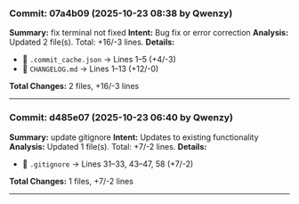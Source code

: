 


### Commit: 07a4b09 (2025-10-23 08:38 by Qwenzy)
**Summary:** fix terminal not fixed
**Intent:** Bug fix or error correction
**Analysis:** Updated 2 file(s). Total: +16/-3 lines.
**Details:**
- 📝 `.commit_cache.json` → Lines 1–5 (+4/-3)
- 📝 `CHANGELOG.md` → Lines 1–13 (+12/-0)

**Total Changes:** 2 files, +16/-3 lines

---
### Commit: d485e07 (2025-10-23 06:40 by Qwenzy)
**Summary:** update gitignore
**Intent:** Updates to existing functionality
**Analysis:** Updated 1 file(s). Total: +7/-2 lines.
**Details:**
- 📝 `.gitignore` → Lines 31–33, 43–47, 58 (+7/-2)

**Total Changes:** 1 files, +7/-2 lines

---
